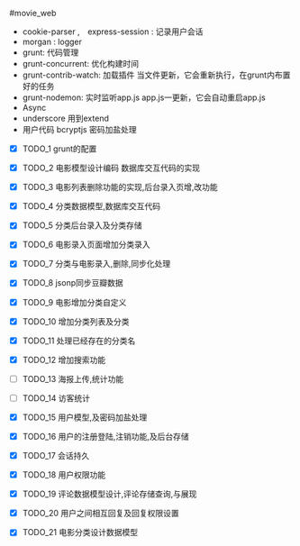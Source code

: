 #movie_web
- cookie-parser ,　express-session : 记录用户会话
- morgan : logger
- grunt: 代码管理
- grunt-concurrent: 优化构建时间
- grunt-contrib-watch: 加载插件 当文件更新，它会重新执行，在grunt内布置好的任务
- grunt-nodemon: 实时监听app.js app.js一更新，它会自动重启app.js
- Async
- underscore 用到extend
- 用户代码 bcryptjs 密码加盐处理

- [x] TODO_1 grunt的配置
- [x] TODO_2 电影模型设计编码 数据库交互代码的实现
- [x] TODO_3 电影列表删除功能的实现,后台录入页增,改功能
- [x] TODO_4 分类数据模型,数据库交互代码
- [x] TODO_5 分类后台录入及分类存储
- [x] TODO_6 电影录入页面增加分类录入
- [x] TODO_7 分类与电影录入,删除,同步化处理
- [x] TODO_8 jsonp同步豆瓣数据
- [x] TODO_9 电影增加分类自定义
- [x] TODO_10 增加分类列表及分类
- [x] TODO_11 处理已经存在的分类名
- [x] TODO_12 增加搜索功能
- [ ] TODO_13 海报上传,统计功能
- [ ] TODO_14 访客统计
- [x] TODO_15 用户模型,及密码加盐处理
- [x] TODO_16 用户的注册登陆,注销功能,及后台存储
- [x] TODO_17 会话持久
- [x] TODO_18 用户权限功能
- [x] TODO_19 评论数据模型设计,评论存储查询,与展现
- [x] TODO_20 用户之间相互回复及回复权限设置
- [x] TODO_21 电影分类设计数据模型



